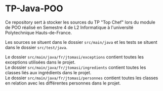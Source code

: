 # TP-Java-POO

Ce repository sert à stocker les sources du TP "Top Chef" lors du module de POO
réalisé en Semestre 4 de L2 Informatique à l'université Polytechnique Hauts-de-France.

Les sources se situent dans le dossier `src/main/java` et les tests se situent dans le dossier `src/test/java`.  

Le dossier `src/main/java/fr/jtomasi/exceptions` contient toutes les exceptions utilisées dans le projet.  
Le dossier `src/main/java/fr/jtomasi/ingredients` contient toutes les classes liés aux ingrédients dans le projet.  
Le dossier `src/main/java/fr/jtomasi/personnes` contient toutes les classes en relation avec les différentes personnes dans le projet.  
